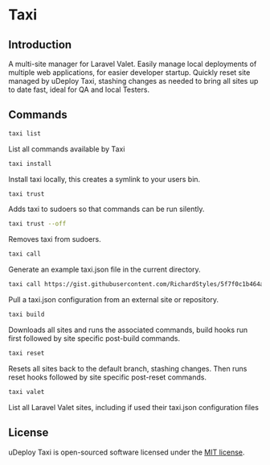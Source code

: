 # Taxi

## Introduction

A multi-site manager for Laravel Valet. Easily manage local deployments of multiple web applications, 
for easier developer startup. Quickly reset site managed by uDeploy Taxi, stashing changes as needed to bring 
all sites up to date fast, ideal for QA and local Testers.

## Commands

```bash
taxi list
```
List all commands available by Taxi

```bash
taxi install
```
Install taxi locally, this creates a symlink to your users bin.

```bash
taxi trust
```
Adds taxi to sudoers so that commands can be run silently.

```bash
taxi trust --off
```
Removes taxi from sudoers.

```bash
taxi call
``` 
Generate an example taxi.json file in the current directory.

```bash
taxi call https://gist.githubusercontent.com/RichardStyles/5f7f0c1b464aa33c2ac178807cf8e906/raw/dacbeaf9cc3baad04ec649271b9d5d9a579718ce/taxi-example.json
```
Pull a taxi.json configuration from an external site or repository.

```bash
taxi build
```
Downloads all sites and runs the associated commands, build hooks run first followed by site specific post-build commands.

```bash
taxi reset
```
Resets all sites back to the default branch, stashing changes. Then runs reset hooks followed by site specific post-reset commands.

```bash
taxi valet
```
List all Laravel Valet sites, including if used their taxi.json configuration files  

## License

uDeploy Taxi is open-sourced software licensed under the [MIT license](https://opensource.org/licenses/MIT).